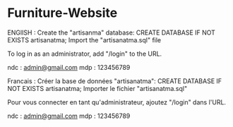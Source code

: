 # Furniture-Website 
ENGlISH :
Create the "artisanma" database: CREATE DATABASE IF NOT EXISTS artisanatma;
Import the "artisanatma.sql" file

To log in as an administrator, add "/login" to the URL.

ndc : admin@gmail.com
mdp : 123456789


Francais :
Créer la base de données "artisanatma": CREATE DATABASE IF NOT EXISTS artisanatma;
Importer le fichier "artisanatma.sql"

Pour vous connecter en tant qu'administrateur, ajoutez "/login" dans l'URL.

ndc : admin@gmail.com
mdp : 123456789
